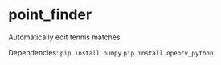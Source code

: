 # point_finder
Automatically edit tennis matches

Dependencies:
`pip install numpy`
`pip install opencv_python`